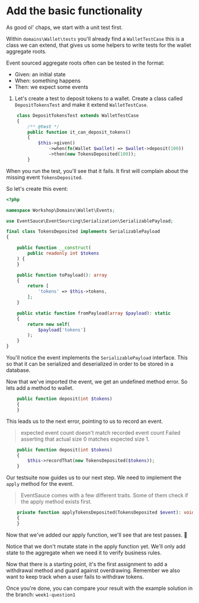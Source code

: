 # Add the basic functionality

As good ol' chaps, we start with a unit test first. 

Within `domains\Wallet\tests` you'll already find a `WalletTestCase` this is a class we can extend, that gives us some helpers to write tests for the wallet aggregate roots.

Event sourced aggregate roots often can be tested in the format: 
* Given: an initial state
* When: something happens
* Then: we expect some events

1. Let's create a test to deposit tokens to a wallet. Create a class called `DepositTokensTest` and make it extend `WalletTestCase`.


```php
    class DepositTokensTest extends WalletTestCase
    {
        /** @test */
        public function it_can_deposit_tokens()
        {
            $this->given()
                ->when(fn(Wallet $wallet) => $wallet->deposit(100))
                ->then(new TokensDeposited(100));
        }
```

When you run the test, you'll see that it fails.
It first will complain about the missing event `TokensDeposited`.

So let's create this event:

```php 
<?php

namespace Workshop\Domains\Wallet\Events;

use EventSauce\EventSourcing\Serialization\SerializablePayload;

final class TokensDeposited implements SerializablePayload
{

    public function __construct(
        public readonly int $tokens
    ) {
    }

    public function toPayload(): array
    {
        return [
            'tokens' => $this->tokens,
        ];
    }

    public static function fromPayload(array $payload): static
    {
        return new self(
            $payload['tokens']
        );
    }
}
```

You'll notice the event implements the `SerializablePayload` interface. This so that it can be serialized and deserialized in order to be stored in a database.

Now that we've imported the event, we get an undefined method error. So lets add a method to wallet.
```php
    public function deposit(int $tokens)
    {
    }
```

This leads us to the next error, pointing to us to record an event. 
> expected event count doesn't match recorded event count
> Failed asserting that actual size 0 matches expected size 1.

```php
    public function deposit(int $tokens)
    {
        $this->recordThat(new TokensDeposited($tokens));
    }
```

Our testsuite now guides us to our next step. We need to implement the `apply` method for the event. 
> EventSauce comes with a few different traits. Some of them check if the apply method exists first.

```php
    private function applyTokensDeposited(TokensDeposited $event): void
    {
    }
```

Now that we've added our apply function, we'll see that are test passes. 🎉

Notice that we don't mutate state in the apply function yet. We'll only add state to the aggregate when we need it to verify business rules. 

Now that there is a starting point, it's the first assignment to add a withdrawal method and guard against overdrawing.
Remember we also want to keep track when a user fails to withdraw tokens.

Once you're done, you can compare your result with the example solution in the branch: `week1-question1`
